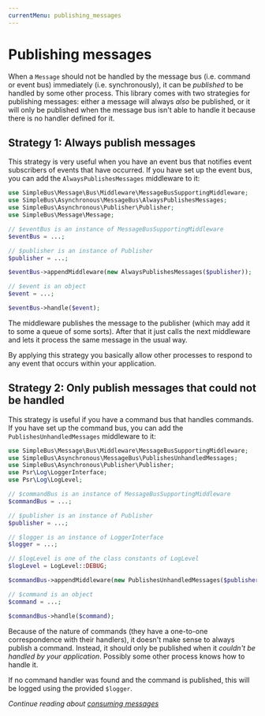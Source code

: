 ```yaml
---
currentMenu: publishing_messages
---
```


# Publishing messages

When a `Message` should not be handled by the message bus (i.e. command or event bus) immediately (i.e. synchronously),
it can be *published* to be handled by some other process. This library comes with two strategies for publishing
messages: either a message will always *also* be published, or it will only be published when the message bus isn't able
to handle it because there is no handler defined for it.

## Strategy 1: Always publish messages

This strategy is very useful when you have an event bus that notifies event subscribers of events that have occurred.
If you have set up the event bus, you can add the `AlwaysPublishesMessages` middleware to it:

```php
use SimpleBus\Message\Bus\Middleware\MessageBusSupportingMiddleware;
use SimpleBus\Asynchronous\MessageBus\AlwaysPublishesMessages;
use SimpleBus\Asynchronous\Publisher\Publisher;
use SimpleBus\Message\Message;

// $eventBus is an instance of MessageBusSupportingMiddleware
$eventBus = ...;

// $publisher is an instance of Publisher
$publisher = ...;

$eventBus->appendMiddleware(new AlwaysPublishesMessages($publisher));

// $event is an object
$event = ...;

$eventBus->handle($event);
```

The middleware publishes the message to the publisher (which may add it to some a queue of some sorts). After
that it just calls the next middleware and lets it process the same message in the usual way.

By applying this strategy you basically allow other processes to respond to any event that occurs within your
application.

## Strategy 2: Only publish messages that could not be handled

This strategy is useful if you have a command bus that handles commands. If you have set up the command bus, you can add
the `PublishesUnhandledMessages` middleware to it:

```php
use SimpleBus\Message\Bus\Middleware\MessageBusSupportingMiddleware;
use SimpleBus\Asynchronous\MessageBus\PublishesUnhandledMessages;
use SimpleBus\Asynchronous\Publisher\Publisher;
use Psr\Log\LoggerInterface;
use Psr\Log\LogLevel;

// $commandBus is an instance of MessageBusSupportingMiddleware
$commandBus = ...;

// $publisher is an instance of Publisher
$publisher = ...;

// $logger is an instance of LoggerInterface
$logger = ...;

// $logLevel is one of the class constants of LogLevel
$logLevel = LogLevel::DEBUG;

$commandBus->appendMiddleware(new PublishesUnhandledMessages($publisher, $logger, $logLevel));

// $command is an object
$command = ...;

$commandBus->handle($command);
```

Because of the nature of commands (they have a one-to-one correspondence with their handlers), it doesn't make sense to
always publish a command. Instead, it should only be published when it *couldn't be handled by your application*.
Possibly some other process knows how to handle it.

If no command handler was found and the command is published, this will be logged using the provided `$logger`.

*Continue reading about [consuming messages](consuming_messages.md)*
